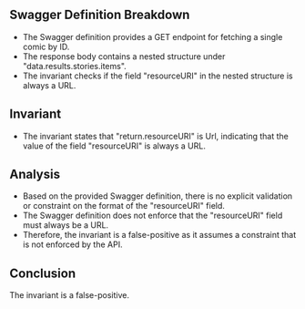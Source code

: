 ## Swagger Definition Breakdown
- The Swagger definition provides a GET endpoint for fetching a single comic by ID.
- The response body contains a nested structure under "data.results.stories.items".
- The invariant checks if the field "resourceURI" in the nested structure is always a URL.

## Invariant
- The invariant states that "return.resourceURI" is Url, indicating that the value of the field "resourceURI" is always a URL.

## Analysis
- Based on the provided Swagger definition, there is no explicit validation or constraint on the format of the "resourceURI" field.
- The Swagger definition does not enforce that the "resourceURI" field must always be a URL.
- Therefore, the invariant is a false-positive as it assumes a constraint that is not enforced by the API.

## Conclusion
The invariant is a false-positive.
